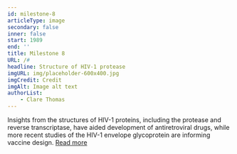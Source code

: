 ```yaml
---
id: milestone-8
articleType: image
secondary: false
inner: false
start: 1989
end: ''
title: Milestone 8
URL: /#
headline: Structure of HIV-1 protease
imgURL: img/placeholder-600x400.jpg
imgCredit: Credit
imgAlt: Image alt text
authorList:
    - Clare Thomas
---
```

Insights from the structures of HIV-1 proteins, including the protease and reverse transcriptase, have aided development of antiretroviral drugs, while more recent studies of the HIV-1 envelope glycoprotein are informing vaccine design. <a href="#">Read more</a>